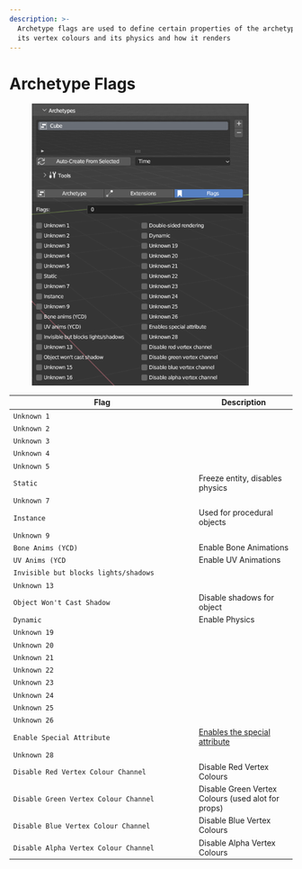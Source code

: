 ```yaml
---
description: >-
  Archetype flags are used to define certain properties of the archetype, like
  its vertex colours and its physics and how it renders
---
```


# Archetype Flags

<figure><img src="../../.gitbook/assets/image (34).png" alt="" width="386"><figcaption></figcaption></figure>

<table><thead><tr><th width="316">Flag</th><th>Description</th></tr></thead><tbody><tr><td><code>Unknown 1</code></td><td></td></tr><tr><td><code>Unknown 2</code></td><td></td></tr><tr><td><code>Unknown 3</code></td><td></td></tr><tr><td><code>Unknown 4</code></td><td></td></tr><tr><td><code>Unknown 5</code></td><td></td></tr><tr><td><code>Static</code></td><td>Freeze entity, disables physics</td></tr><tr><td><code>Unknown 7</code></td><td></td></tr><tr><td><code>Instance</code></td><td>Used for procedural objects</td></tr><tr><td><code>Unknown 9</code></td><td></td></tr><tr><td><code>Bone Anims (YCD)</code></td><td>Enable Bone Animations</td></tr><tr><td><code>UV Anims (YCD</code></td><td>Enable UV Animations</td></tr><tr><td><code>Invisible but blocks lights/shadows</code></td><td></td></tr><tr><td><code>Unknown 13</code></td><td></td></tr><tr><td><code>Object Won't Cast Shadow</code></td><td>Disable shadows for object</td></tr><tr><td><code>Dynamic</code></td><td>Enable Physics</td></tr><tr><td><code>Unknown 19</code></td><td></td></tr><tr><td><code>Unknown 20</code></td><td></td></tr><tr><td><code>Unknown 21</code></td><td></td></tr><tr><td><code>Unknown 22</code></td><td></td></tr><tr><td><code>Unknown 23</code></td><td></td></tr><tr><td><code>Unknown 24</code></td><td></td></tr><tr><td><code>Unknown 25</code></td><td></td></tr><tr><td><code>Unknown 26</code></td><td></td></tr><tr><td><code>Enable Special Attribute</code></td><td><a href="./">Enables the special attribute</a></td></tr><tr><td><code>Unknown 28</code></td><td></td></tr><tr><td><code>Disable Red Vertex Colour Channel</code></td><td>Disable Red Vertex Colours</td></tr><tr><td><code>Disable Green Vertex Colour Channel</code></td><td>Disable Green Vertex Colours (used alot for props)</td></tr><tr><td><code>Disable Blue Vertex Colour Channel</code></td><td>Disable Blue Vertex Colours</td></tr><tr><td><code>Disable Alpha Vertex Colour Channel</code></td><td>Disable Alpha Vertex Colours</td></tr></tbody></table>
